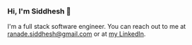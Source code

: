 ### Hi, I'm Siddhesh 👋

I'm a full stack software engineer. You can reach out to me at ranade.siddhesh@gmail.com or at [my LinkedIn](linkedin.com/in/siddhesh-ranade).

